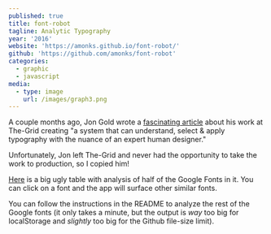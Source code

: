 ```yaml
---
published: true
title: font-robot
tagline: Analytic Typography
year: '2016'
website: 'https://amonks.github.io/font-robot/'
github: 'https://github.com/amonks/font-robot'
categories:
  - graphic
  - javascript
media:
  - type: image
    url: /images/graph3.png
---
```

A couple months ago, Jon Gold wrote a [fascinating article](http://www.jon.gold/2016/05/robot-design-school/) about his work at The-Grid creating "a system that can understand, select & apply typography with the nuance of an expert human designer."

Unfortunately, Jon left The-Grid and never had the opportunity to take the work to production, so I copied him!

[Here](https://amonks.github.io/font-robot) is a big ugly table with analysis of half of the Google Fonts in it. You can click on a font and the app will surface other similar fonts.

You can follow the instructions in the README to analyze the rest of the Google fonts (it only takes a minute, but the output is _way_ too big for localStorage and _slightly_ too big for the Github file-size limit).
